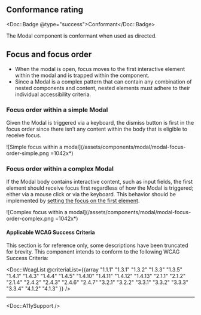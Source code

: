 ## Conformance rating

<Doc::Badge @type="success">Conformant</Doc::Badge>

The Modal component is conformant when used as directed.

## Focus and focus order

- When the modal is open, focus moves to the first interactive element within the modal and is trapped within the component.
- Since a Modal is a complex pattern that can contain any combination of nested components and content, nested elements must adhere to their individual accessibility criteria.

### Focus order within a simple Modal

Given the Modal is triggered via a keyboard, the dismiss button is first in the focus order since there isn’t any content within the body that is eligible to receive focus.

![Simple focus within a modal](/assets/components/modal/modal-focus-order-simple.png =1042x*)

### Focus order within a complex Modal

If the Modal body contains interactive content, such as input fields, the first element should receive focus first regardless of how the Modal is triggered; either via a mouse click or via the keyboard. This behavior should be implemented by [setting the focus on the first element](/components/modal?tab=code#form-within-a-modal-dialog).

![Complex focus within a modal](/assets/components/modal/modal-focus-order-complex.png =1042x*)

#### Applicable WCAG Success Criteria

This section is for reference only, some descriptions have been truncated for brevity. This component intends to conform to the following WCAG Success Criteria:

<Doc::WcagList @criteriaList={{array "1.1.1" "1.3.1" "1.3.2" "1.3.3" "1.3.5" "1.4.1" "1.4.3" "1.4.4" "1.4.5" "1.4.10" "1.4.11" "1.4.12" "1.4.13" "2.1.1" "2.1.2" "2.1.4" "2.4.2" "2.4.3" "2.4.6" "2.4.7" "3.2.1" "3.2.2" "3.3.1" "3.3.2" "3.3.3" "3.3.4" "4.1.2" "4.1.3" }} />

---

<Doc::A11ySupport />
